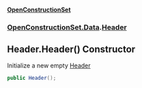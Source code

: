 #### [OpenConstructionSet](index.md 'index')
### [OpenConstructionSet.Data](index.md#OpenConstructionSet_Data 'OpenConstructionSet.Data').[Header](y6Au0zwIM7btf+C21xR7ow.md 'OpenConstructionSet.Data.Header')
## Header.Header() Constructor
Initialize a new empty [Header](y6Au0zwIM7btf+C21xR7ow.md 'OpenConstructionSet.Data.Header')
```csharp
public Header();
```
